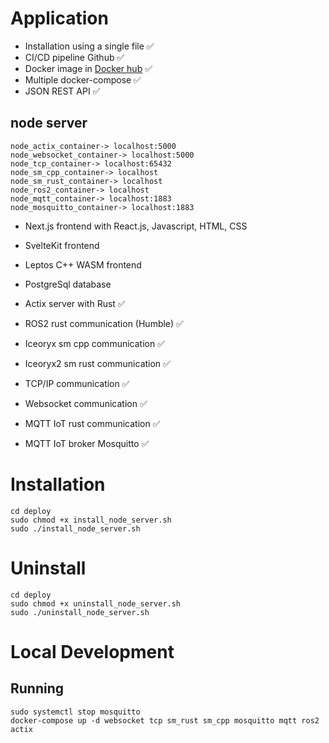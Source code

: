 # Application
- Installation using a single file ✅
- CI/CD pipeline Github ✅
- Docker image in [Docker hub](https://hub.docker.com/repositories/lp02781) ✅
- Multiple docker-compose ✅
- JSON REST API ✅

## node server
```
node_actix_container-> localhost:5000
node_websocket_container-> localhost:5000
node_tcp_container-> localhost:65432
node_sm_cpp_container-> localhost
node_sm_rust_container-> localhost
node_ros2_container-> localhost
node_mqtt_container-> localhost:1883
node_mosquitto_container-> localhost:1883
```
- Next.js frontend with React.js, Javascript, HTML, CSS
- SvelteKit frontend
- Leptos C++ WASM frontend 
- PostgreSql database

- Actix server with Rust ✅
- ROS2 rust communication (Humble) ✅
- Iceoryx sm cpp communication ✅
- Iceoryx2 sm rust communication ✅
- TCP/IP communication ✅
- Websocket communication ✅
- MQTT IoT rust communication ✅
- MQTT IoT broker Mosquitto ✅

# Installation
```
cd deploy
sudo chmod +x install_node_server.sh
sudo ./install_node_server.sh
```

# Uninstall
```
cd deploy
sudo chmod +x uninstall_node_server.sh
sudo ./uninstall_node_server.sh
```

# Local Development

## Running 
```
sudo systemctl stop mosquitto
docker-compose up -d websocket tcp sm_rust sm_cpp mosquitto mqtt ros2 actix 
```
